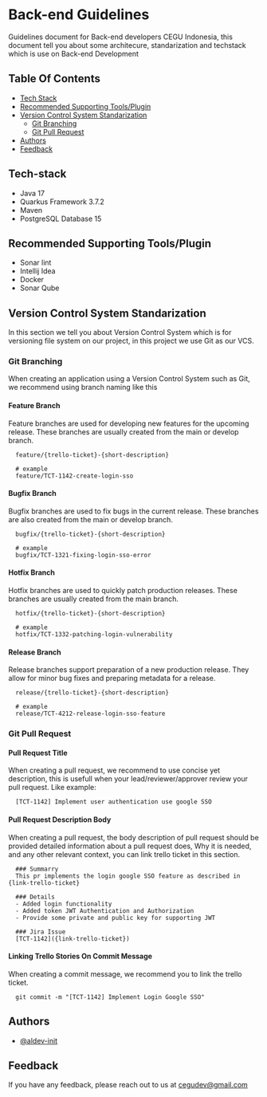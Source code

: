 # Back-end Guidelines
Guidelines document for Back-end developers CEGU Indonesia, this document tell you about some architecure, standarization and techstack which is use on Back-end Development

## Table Of Contents
- [Tech Stack](https://github.com/CEGUDEV/Back-end-Guidelines/blob/main/README.md#tech-stack)
- [Recommended Supporting Tools/Plugin](https://github.com/CEGUDEV/Back-end-Guidelines/blob/main/README.md#recommended-supporting-toolsplugin)
- [Version Control System Standarization](https://github.com/CEGUDEV/Back-end-Guidelines/blob/main/README.md#version-control-system-standarization)
  - [Git Branching](https://github.com/CEGUDEV/Back-end-Guidelines/blob/main/README.md#git-branching)
  - [Git Pull Request](https://github.com/CEGUDEV/Back-end-Guidelines/blob/main/README.md#git-pull-request)
- [Authors](https://github.com/CEGUDEV/Back-end-Guidelines/blob/main/README.md#authors)
- [Feedback](https://github.com/CEGUDEV/Back-end-Guidelines/blob/main/README.md#feedback)

## Tech-stack
- Java 17
- Quarkus Framework 3.7.2
- Maven
- PostgreSQL Database 15

## Recommended Supporting Tools/Plugin
- Sonar lint
- Intellij Idea
- Docker
- Sonar Qube

## Version Control System Standarization
In this section we tell you about Version Control System which is for versioning file system on our project, in this project we use Git as our VCS.
### Git Branching
When creating an application using a Version Control System such as Git, we recommend using branch naming like this
#### Feature Branch
Feature branches are used for developing new features for the upcoming release. These branches are usually created from the main or develop branch.
```git
  feature/{trello-ticket}-{short-description}

  # example
  feature/TCT-1142-create-login-sso
```
#### Bugfix Branch
Bugfix branches are used to fix bugs in the current release. These branches are also created from the main or develop branch.
```git
  bugfix/{trello-ticket}-{short-description}

  # example
  bugfix/TCT-1321-fixing-login-sso-error
```
#### Hotfix Branch
Hotfix branches are used to quickly patch production releases. These branches are usually created from the main branch.
```git
  hotfix/{trello-ticket}-{short-description}

  # example
  hotfix/TCT-1332-patching-login-vulnerability
```
#### Release Branch
Release branches support preparation of a new production release. They allow for minor bug fixes and preparing metadata for a release.
```git
  release/{trello-ticket}-{short-description}

  # example
  release/TCT-4212-release-login-sso-feature
```
### Git Pull Request
#### Pull Request Title
When creating a pull request, we recommend to use concise yet description, this is usefull when your lead/reviewer/approver review your pull request. Like example:
```git
  [TCT-1142] Implement user authentication use google SSO
```
#### Pull Request Description Body
When creating a pull request, the body description of pull request should be provided detailed information about a pull request does, Why it is needed, and any other relevant context, you can link trello ticket in this section.
```git
  ### Summarry
  This pr implements the login google SSO feature as described in {link-trello-ticket}

  ### Details
  - Added login functionality
  - Added token JWT Authentication and Authorization
  - Provide some private and public key for supporting JWT

  ### Jira Issue
  [TCT-1142]({link-trello-ticket})
```
#### Linking Trello Stories On Commit Message
When creating a commit message, we recommend you to link the trello ticket.
```git
  git commit -m "[TCT-1142] Implement Login Google SSO"
```
## Authors
- [@aldev-init](https://github.com/aldev-init)

## Feedback

If you have any feedback, please reach out to us at cegudev@gmail.com

